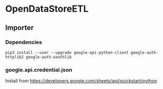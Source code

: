 # OpenDataStoreETL

## Importer

### Dependencies

```
pip3 install --user --upgrade google-api-python-client google-auth-httplib2 google-auth-oauthlib

```
### google.api.credential.json

Install from https://developers.google.com/sheets/api/quickstart/python

